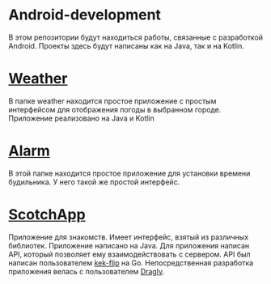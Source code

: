 # Android-development

В этом репозитории будут находиться работы, связанные с разработкой Android. Проекты здесь будут написаны как на Java, так и на Kotlin.

# [Weather](https://github.com/Glevelll/Android-development/tree/main/Weather)

В папке weather находится простое приложение с простым интерфейсом для отображения погоды в выбранном городе. Приложение реализовано на Java и Kotlin

# [Alarm](https://github.com/Glevelll/Android-development/tree/main/Alarm!)

В этой папке находится простое приложение для установки времени будильника. У него такой же простой интерфейс.

# [ScotchApp](https://github.com/Glevelll/Android-development/tree/main/ScotchFinal)

Приложение для знакомств. Имеет интерфейс, взятый из различных библиотек. Приложение написано на Java. Для приложения написан API, который позволяет ему взаимодействовать с сервером. API был написан пользователем [kek-flip](https://github.com/kek-flip) на Go.
Непосредственная разработка приложения велась с пользователем [DragIv](https://github.com/DragIv).
